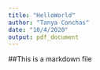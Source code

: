 ```yaml
---
title: "HelloWorld"
author: "Tanya Conchas"
date: "10/4/2020"
output: pdf_document
---
```


##This is a markdown file

